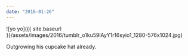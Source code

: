 ```yaml
---
date: "2016-01-26"
---
```


![yo yo]({{ site.baseurl }}/assets/images/2016/tumblr_o1ku59lAyY1r16syio1_1280-576x1024.jpg)

Outgrowing his cupcake hat already.
